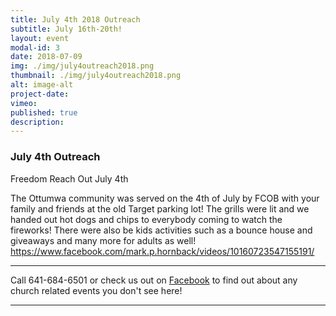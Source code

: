 ```yaml
---
title: July 4th 2018 Outreach
subtitle: July 16th-20th!
layout: event
modal-id: 3
date: 2018-07-09
img: ./img/july4outreach2018.png
thumbnail: ./img/july4outreach2018.png
alt: image-alt
project-date:
vimeo:
published: true
description:
---
```


### July 4th Outreach

Freedom Reach Out
July 4th

The Ottumwa community was served on the 4th of July by FCOB with your family and friends at the old Target parking lot! The grills were lit and we handed out hot dogs and chips to everybody coming to watch the fireworks! There were also be kids activities such as a bounce house and giveaways and many more for adults as well!
https://www.facebook.com/mark.p.hornback/videos/10160723547155191/

-----

Call 641-684-6501 or check us out on <a href="https://www.facebook.com/FirstChurchOfTheOpenBibleOfOttumwa/" target="_blank">Facebook</a> to find out about any church related events you don't see here!

------
